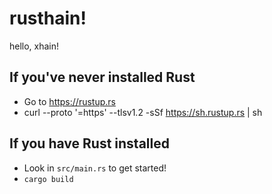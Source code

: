 # rusthain!
hello, xhain!

## If you've never installed Rust

- Go to https://rustup.rs
- curl --proto '=https' --tlsv1.2 -sSf https://sh.rustup.rs | sh

## If you have Rust installed
- Look in `src/main.rs` to get started!
- `cargo build`

## 
